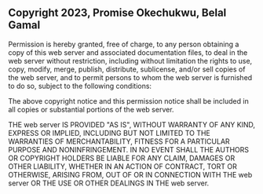 ## Copyright 2023, Promise Okechukwu, Belal Gamal

Permission is hereby granted, free of charge, to any person obtaining a copy of this web server and associated documentation files, to deal in the web server without restriction, including without limitation the rights to use, copy, modify, merge, publish, distribute, sublicense, and/or sell copies of the web server, and to permit persons to whom the web server is furnished to do so, subject to the following conditions:

The above copyright notice and this permission notice shall be included in all copies or substantial portions of the web server.

THE web server IS PROVIDED "AS IS", WITHOUT WARRANTY OF ANY KIND, EXPRESS OR IMPLIED, INCLUDING BUT NOT LIMITED TO THE WARRANTIES OF MERCHANTABILITY, FITNESS FOR A PARTICULAR PURPOSE AND NONINFRINGEMENT. IN NO EVENT SHALL THE AUTHORS OR COPYRIGHT HOLDERS BE LIABLE FOR ANY CLAIM, DAMAGES OR OTHER LIABILITY, WHETHER IN AN ACTION OF CONTRACT, TORT OR OTHERWISE, ARISING FROM, OUT OF OR IN CONNECTION WITH THE web server OR THE USE OR OTHER DEALINGS IN THE web server.
